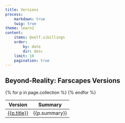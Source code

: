 ```yaml
---
title: Versions
process:
    markdown: true
    twig: true
theme: learn2
content:
    items: @self.sibillings
    order:
        by: date
        dir: desc
    limit: 10
    pagination: true
---
```


## Beyond-Reality: Farscapes Versions

<table>
  <thead>
    <tr>
      <th>Version</th>
      <th>Summary</th>
    </tr>
  </thead>
  <tbody>
{% for p in page.collection %}
    <tr>
      <td><a href="{{p.url}}">{{p.title}}</a></td>
      <td style="font-size:1em!important">{{p.summary}}</td>
    </tr>
{% endfor %}
  </tbody>
</table>
